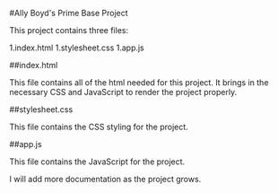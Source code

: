 #Ally Boyd's Prime Base Project

This project contains three files:

1.index.html
1.stylesheet.css
1.app.js

##index.html

This file contains all of the html needed for this project. It brings in the necessary CSS and JavaScript to render the project properly.

##stylesheet.css

This file contains the CSS styling for the project.

##app.js

This file contains the JavaScript for the project.

I will add more documentation as the project grows.

